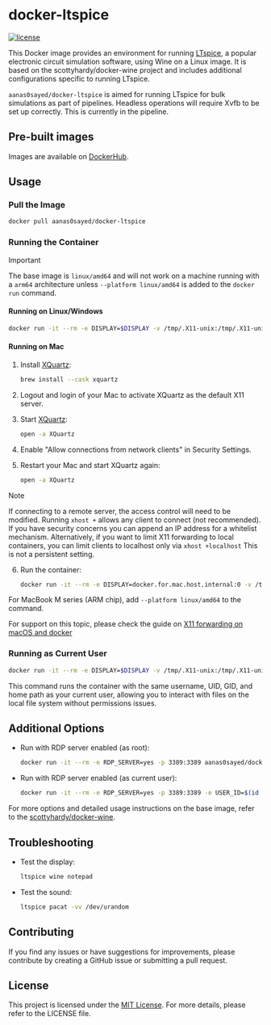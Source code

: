 # docker-ltspice

<!-- badges: start -->

[![license](https://img.shields.io/badge/license-MIT-blue.svg)](https://opensource.org/licenses/MIT)

<!-- badges: end -->

This Docker image provides an environment for running [LTspice](https://www.analog.com/en/resources/design-tools-and-calculators/ltspice-simulator.html), a popular electronic circuit simulation software, using Wine on a Linux image. It is based on the scottyhardy/docker-wine project and includes additional configurations specific to running LTspice.

`aanas0sayed/docker-ltspice` is aimed for running LTspice for bulk simulations as part of pipelines. Headless operations will require Xvfb to be set up correctly. This is currently in the pipeline.

## Pre-built images

Images are available on [DockerHub](https://hub.docker.com/r/aanas0sayed/docker-ltspice).

## Usage

### Pull the Image

```bash
docker pull aanas0sayed/docker-ltspice
```

### Running the Container

> [!IMPORTANT]
>
> The base image is `linux/amd64` and will not work on a machine running with a `arm64` architecture unless `--platform linux/amd64` is added to the `docker run` command.

#### Running on Linux/Windows

```bash
docker run -it --rm -e DISPLAY=$DISPLAY -v /tmp/.X11-unix:/tmp/.X11-unix aanas0sayed/docker-ltspice
```

#### Running on Mac

1. Install [XQuartz](https://www.xquartz.org):

    ```bash
    brew install --cask xquartz
    ```

2. Logout and login of your Mac to activate XQuartz as the default X11 server.

3. Start [XQuartz](https://www.xquartz.org):

    ```bash
    open -a XQuartz
    ```

4. Enable "Allow connections from network clients" in Security Settings.
5. Restart your Mac and start XQuartz again:

    ```bash
    open -a XQuartz
    ```

> [!NOTE]
>
> If connecting to a remote server, the access control will need to be modified. Running `xhost +` allows any client to connect (not recommended). If you have security concerns you can append an IP address for a whitelist mechanism. Alternatively, if you want to limit X11 forwarding to local containers, you can limit clients to localhost only via `xhost +localhost`
> This is not a persistent setting.

6. Run the container:

    ```bash
    docker run -it --rm -e DISPLAY=docker.for.mac.host.internal:0 -v /tmp/.X11-unix:/tmp/.X11-unix aanas0sayed/docker-ltspice
    ```

For MacBook M series (ARM chip), add `--platform linux/amd64` to the command.

For support on this topic, please check the guide on [X11 forwarding on macOS and docker](https://gist.github.com/sorny/969fe55d85c9b0035b0109a31cbcb088) 

### Running as Current User

```bash
docker run -it --rm -e DISPLAY=$DISPLAY -v /tmp/.X11-unix:/tmp/.X11-unix --user=$(id -u):$(id -g) aanas0sayed/docker-ltspice
```

This command runs the container with the same username, UID, GID, and home path as your current user, allowing you to interact with files on the local file system without permissions issues.

## Additional Options

- Run with RDP server enabled (as root):

    ```bash
    docker run -it --rm -e RDP_SERVER=yes -p 3389:3389 aanas0sayed/docker-ltspice
    ```

- Run with RDP server enabled (as current user):

    ```bash
    docker run -it --rm -e RDP_SERVER=yes -p 3389:3389 -e USER_ID=$(id -u) -e GROUP_ID=$(id -g) aanas0sayed/docker-ltspice
    ```

For more options and detailed usage instructions on the base image, refer to the [scottyhardy/docker-wine](https://github.com/scottyhardy/docker-wine/blob/master/).

## Troubleshooting

- Test the display:

    ```bash
    ltspice wine notepad
    ```

- Test the sound:

    ```bash
    ltspice pacat -vv /dev/urandom
    ```

## Contributing

If you find any issues or have suggestions for improvements, please contribute by creating a GitHub issue or submitting a pull request.

## License

This project is licensed under the [MIT License](https://opensource.org/license/MIT). For more details, please refer to the LICENSE file.
